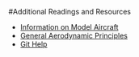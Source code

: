 #Additional Readings and Resources

* [Information on Model Aircraft](http://adamone.rchomepage.com/guide.htm)
* [General Aerodynamic Principles](http://adamone.rchomepage.com/index2.htm)
* [Git Help](http://gitimmersion.com/)